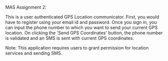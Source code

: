 MAS Assignment 2:

This is a user authenticated GPS Location communicator.
First, you would have to register using your email id and password.
Once you sign in, you can input the phone number to which you want to send your current GPS location.
On clicking the 'Send GPS Coordinates' button, the phone number is validated and an SMS is sent with current GPS coordinates.

Note: This application requires users to grant permission for location services and sending SMS.
